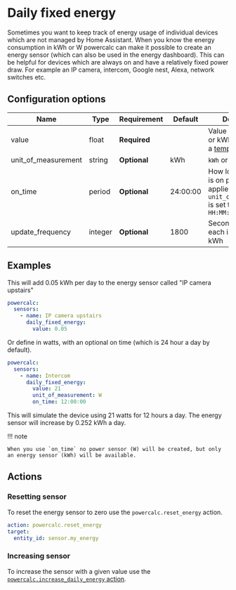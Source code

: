 # Daily fixed energy

Sometimes you want to keep track of energy usage of individual devices which are not managed by Home Assistant.
When you know the energy consumption in kWh or W powercalc can make it possible to create an energy sensor (which can also be used in the energy dashboard).
This can be helpful for devices which are always on and have a relatively fixed power draw. For example an IP camera, intercom, Google nest, Alexa, network switches etc.

## Configuration options

| Name                | Type    | Requirement  | Default  | Description                                                                                                          |
| ------------------- | ------- | ------------ | -------- | -------------------------------------------------------------------------------------------------------------------- |
| value               | float   | **Required** |          | Value either in watts or kWh. Can also be a [template](https://www.home-assistant.io/docs/configuration/templating/) |
| unit_of_measurement | string  | **Optional** | kWh      | `kWh` or `W`                                                                                                         |
| on_time             | period  | **Optional** | 24:00:00 | How long the device is on per day. Only applies when `unit_of_measurement` is set to `W`. Format `HH:MM:SS`          |
| update_frequency    | integer | **Optional** | 1800     | Seconds between each increase in kWh                                                                                 |

## Examples

This will add 0.05 kWh per day to the energy sensor called "IP camera upstairs"

```yaml
powercalc:
  sensors:
    - name: IP camera upstairs
      daily_fixed_energy:
        value: 0.05
```

Or define in watts, with an optional on time (which is 24 hour a day by default).

```yaml
powercalc:
  sensors:
    - name: Intercom
      daily_fixed_energy:
        value: 21
        unit_of_measurement: W
        on_time: 12:00:00
```

This will simulate the device using 21 watts for 12 hours a day. The energy sensor will increase by 0.252 kWh a day.

!!! note

    When you use `on_time` no power sensor (W) will be created, but only an energy sensor (kWh) will be available.

## Actions

### Resetting sensor

To reset the energy sensor to zero use the `powercalc.reset_energy` action.

```yaml
action: powercalc.reset_energy
target:
  entity_id: sensor.my_energy
```

### Increasing sensor

To increase the sensor with a given value use the [`powercalc.increase_daily_energy` action](../actions/increase-daily-energy.md).
